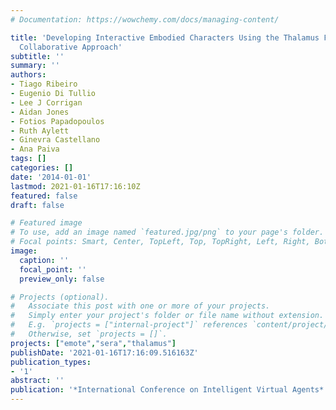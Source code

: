 ```yaml
---
# Documentation: https://wowchemy.com/docs/managing-content/

title: 'Developing Interactive Embodied Characters Using the Thalamus Framework: A
  Collaborative Approach'
subtitle: ''
summary: ''
authors:
- Tiago Ribeiro
- Eugenio Di Tullio
- Lee J Corrigan
- Aidan Jones
- Fotios Papadopoulos
- Ruth Aylett
- Ginevra Castellano
- Ana Paiva
tags: []
categories: []
date: '2014-01-01'
lastmod: 2021-01-16T17:16:10Z
featured: false
draft: false

# Featured image
# To use, add an image named `featured.jpg/png` to your page's folder.
# Focal points: Smart, Center, TopLeft, Top, TopRight, Left, Right, BottomLeft, Bottom, BottomRight.
image:
  caption: ''
  focal_point: ''
  preview_only: false

# Projects (optional).
#   Associate this post with one or more of your projects.
#   Simply enter your project's folder or file name without extension.
#   E.g. `projects = ["internal-project"]` references `content/project/deep-learning/index.md`.
#   Otherwise, set `projects = []`.
projects: ["emote","sera","thalamus"]
publishDate: '2021-01-16T17:16:09.516163Z'
publication_types:
- '1'
abstract: ''
publication: '*International Conference on Intelligent Virtual Agents*'
---
```

